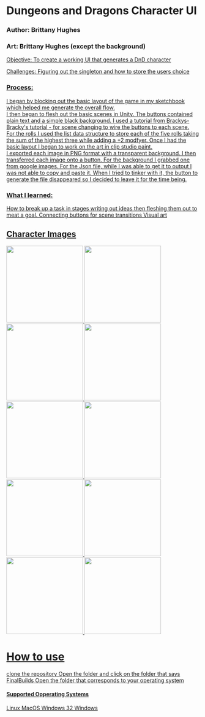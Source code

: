 # Dungeons and Dragons Character UI
### Author: Brittany Hughes 
### Art: Brittany Hughes (except the background)
<u>
Objective: To create a working UI that generates a DnD character

Challenges: Figuring out the singleton and how to store the users choice

### Process:  
I began by blocking out the basic layout of the game in my sketchbook which helped me generate the overall flow. <br> I then began to flesh out the basic scenes in Unity. The buttons contained plain text and a simple black background. I used a tutorial from Brackys- [Bracky's tutorial](https://youtu.be/CE9VOZivb3I) - for scene changing to wire the buttons to each scene. <br> For the rolls I used the list data structure to store each of the five rolls taking the sum of the highest three while adding a +2 modfyer. Once I had the basic layout I began to work on the art in [clip studio paint.](https://www.clipstudio.net/en/)<br> I exported each image in PNG format with a transparent background. I then transferred each image onto a button. For the background I grabbed one from google images. For the Json file, while I was able to get it to output I was not able to copy and paste it. When I tried to tinker with it, the button to generate the file disappeared so I decided to leave it for the time being.

### What I learned: 
How to break up a task in stages writing out ideas then fleshing them out to meat a goal. 
Connecting buttons for scene transitions
Visual art 

## Character Images
<img src = "https://github.com/B-Nicole/Unity_UI/assets/43286085/2098d182-e6f0-4826-9151-a6a82a78e4f6" width="200" height="200">
<img src = "https://github.com/B-Nicole/Unity_UI/assets/43286085/e45309bb-2302-47c2-9ce0-b89dada74dc6" width="200" height="200">
<img src = "https://github.com/B-Nicole/Unity_UI/assets/43286085/cb09f829-6208-489e-9a3b-718960457619" width="200" height="200">
<img src = "https://github.com/B-Nicole/Unity_UI/assets/43286085/bb778697-1c05-4bcc-8e0f-b49f2a0ee054" width="200" height="200">
<img src = "https://github.com/B-Nicole/Unity_UI/assets/43286085/65f7dd05-9cd6-457e-a925-fa5d4985b668" width="200" height="200">
<img src = "https://github.com/B-Nicole/Unity_UI/assets/43286085/4b969ab8-cb04-4311-8742-b2d6fc46388c" width="200" height="200">
<img src = "https://github.com/B-Nicole/Unity_UI/assets/43286085/f366960e-b9a3-4ba9-8012-8e94b0a65895" width="200" height="200">
<img src = "https://github.com/B-Nicole/Unity_UI/assets/43286085/727ebadc-e062-43a3-8499-02a6cace2791" width="200" height="200">
<img src = "https://github.com/B-Nicole/Unity_UI/assets/43286085/39911c1a-11f6-438d-90c7-cd49f634b25b" width="200" height="200">
<img src = "https://github.com/B-Nicole/Unity_UI/assets/43286085/64e6f3aa-9fa8-4789-ab54-97a2fe30f029" width="200" height="200">

# How to use
clone the repository
Open the folder and click on the folder that says FinalBuilds
Open the folder that corresponds to your operating system

#### Supported Opperating Systems
Linux
MacOS
Windows 32
Windows 

